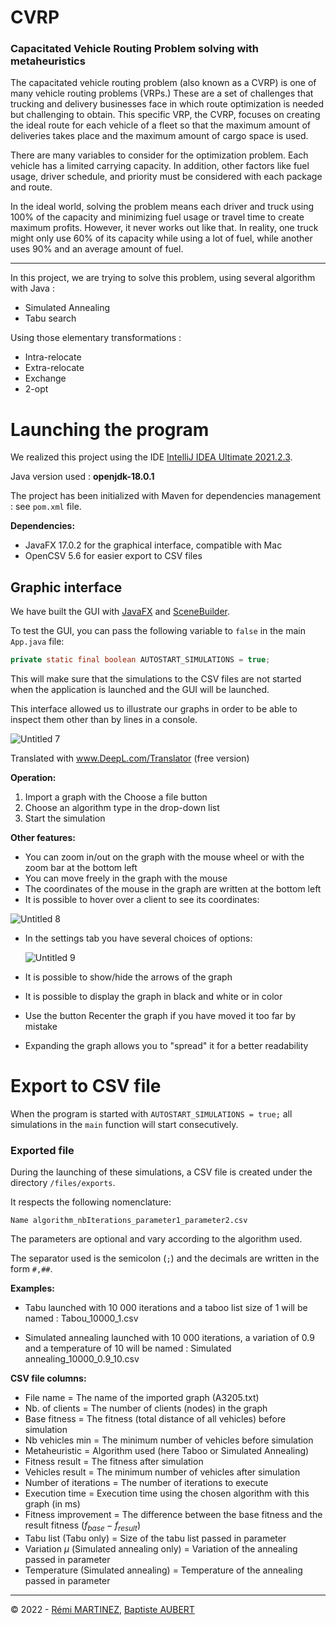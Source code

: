 # CVRP
### Capacitated Vehicle Routing Problem solving with metaheuristics

The capacitated vehicle routing problem (also known as a CVRP) is one of many vehicle routing problems (VRPs.) These are a set of challenges that trucking and delivery businesses face in which route optimization is needed but challenging to obtain. This specific VRP, the CVRP, focuses on creating the ideal route for each vehicle of a fleet so that the maximum amount of deliveries takes place and the maximum amount of cargo space is used.

There are many variables to consider for the optimization problem. Each vehicle has a limited carrying capacity. In addition, other factors like fuel usage, driver schedule, and priority must be considered with each package and route.

In the ideal world, solving the problem means each driver and truck using 100% of the capacity and minimizing fuel usage or travel time to create maximum profits. However, it never works out like that. In reality, one truck might only use 60% of its capacity while using a lot of fuel, while another uses 90% and an average amount of fuel.

---

In this project, we are trying to solve this problem, using several algorithm with Java :
* Simulated Annealing
* Tabu search

Using those elementary transformations :
* Intra-relocate
* Extra-relocate
* Exchange
* 2-opt


# Launching the program

We realized this project using the IDE [IntelliJ IDEA Ultimate 2021.2.3](https://www.jetbrains.com/fr-fr/idea/download/#section=windows).

Java version used : **openjdk-18.0.1**

The project has been initialized with Maven for dependencies management : see `pom.xml` file.

**Dependencies:**

- JavaFX 17.0.2 for the graphical interface, compatible with Mac
- OpenCSV 5.6 for easier export to CSV files


## Graphic interface

We have built the GUI with [JavaFX](https://openjfx.io/) and [SceneBuilder](https://gluonhq.com/products/scene-builder/).

To test the GUI, you can pass the following variable to `false` in the main `App.java` file:

```java
private static final boolean AUTOSTART_SIMULATIONS = true;
```

This will make sure that the simulations to the CSV files are not started when the application is launched and the GUI will be launched.

This interface allowed us to illustrate our graphs in order to be able to inspect them other than by lines in a console.

![Untitled 7](https://user-images.githubusercontent.com/64494563/173204384-84f85a26-644c-4d6f-a5ec-993772998e4b.png)

Translated with www.DeepL.com/Translator (free version)

**Operation:**

1. Import a graph with the Choose a file button
2. Choose an algorithm type in the drop-down list
3. Start the simulation

**Other features:**

- You can zoom in/out on the graph with the mouse wheel or with the zoom bar at the bottom left
- You can move freely in the graph with the mouse
- The coordinates of the mouse in the graph are written at the bottom left
- It is possible to hover over a client to see its coordinates:
    
![Untitled 8](https://user-images.githubusercontent.com/64494563/173204387-330e071f-4bf9-4e76-bb64-9a6fe5236d2d.png)

- In the settings tab you have several choices of options:
    
    ![Untitled 9](https://user-images.githubusercontent.com/64494563/173204392-2e96b988-97b0-4139-8b72-ff3852fc5d06.png)
    

- It is possible to show/hide the arrows of the graph
- It is possible to display the graph in black and white or in color
- Use the button Recenter the graph if you have moved it too far by mistake
- Expanding the graph allows you to "spread" it for a better readability

# Export to CSV file

When the program is started with `AUTOSTART_SIMULATIONS = true;` all simulations in the `main` function will start consecutively.

### Exported file

During the launching of these simulations, a CSV file is created under the directory `/files/exports`.

It respects the following nomenclature:

`Name algorithm_nbIterations_parameter1_parameter2.csv`

The parameters are optional and vary according to the algorithm used.

The separator used is the semicolon (`;`) and the decimals are written in the form `#,##`.

**Examples:**

- Tabu launched with 10 000 iterations and a taboo list size of 1 will be named :
Tabou_10000_1.csv

- Simulated annealing launched with 10 000 iterations, a variation of 0.9 and a temperature of 10 will be named :
Simulated annealing_10000_0.9_10.csv

**CSV file columns:**

- File name = The name of the imported graph (A3205.txt)
- Nb. of clients = The number of clients (nodes) in the graph
- Base fitness = The fitness (total distance of all vehicles) before simulation
- Nb vehicles min = The minimum number of vehicles before simulation
- Metaheuristic = Algorithm used (here Taboo or Simulated Annealing)
- Fitness result = The fitness after simulation
- Vehicles result = The minimum number of vehicles after simulation
- Number of iterations = The number of iterations to execute
- Execution time = Execution time using the chosen algorithm with this graph (in ms)
- Fitness improvement = The difference between the base fitness and the result fitness ($f_{base}-f_{result})$
- Tabu list (Tabu only) = Size of the tabu list passed in parameter
- Variation $\mu$ (Simulated annealing only) = Variation of the annealing passed in parameter
- Temperature (Simulated annealing) = Temperature of the annealing passed in parameter

---

© 2022 - [Rémi MARTINEZ](https://github.com/remi-martinez/),  [Baptiste AUBERT](https://github.com/bapttiste73/)

